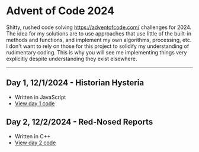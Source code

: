 # Advent of Code 2024
 Shitty, rushed code solving https://adventofcode.com/ challenges for 2024. The idea for my solutions are to use approaches that use little of the built-in methods and functions, and implement my own algorithms, processing, etc. I don't want to rely on those for this project to solidify my understanding of rudimentary coding. This is why you will see me implementing things very explicitly despite understanding they exist elsewhere.

---

## Day 1, 12/1/2024 - **Historian Hysteria**
 - Written in JavaScript
 - [View day 1 code](https://github.com/RenderBr/Advent-of-Code-2024/tree/main/day1advent)

## Day 2, 12/2/2024 - **Red-Nosed Reports**
 - Written in C++
 - [View day 2 code](https://github.com/RenderBr/Advent-of-Code-2024/tree/main/day2advent)
